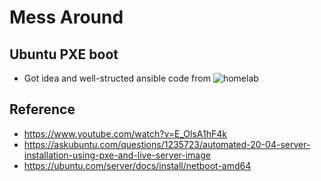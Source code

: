 # Mess Around

## Ubuntu PXE boot
- Got idea and well-structed ansible code from ![homelab](https://github.com/khuedoan/homelab.git)

## Reference
- https://www.youtube.com/watch?v=E_OlsA1hF4k
- https://askubuntu.com/questions/1235723/automated-20-04-server-installation-using-pxe-and-live-server-image
- https://ubuntu.com/server/docs/install/netboot-amd64
